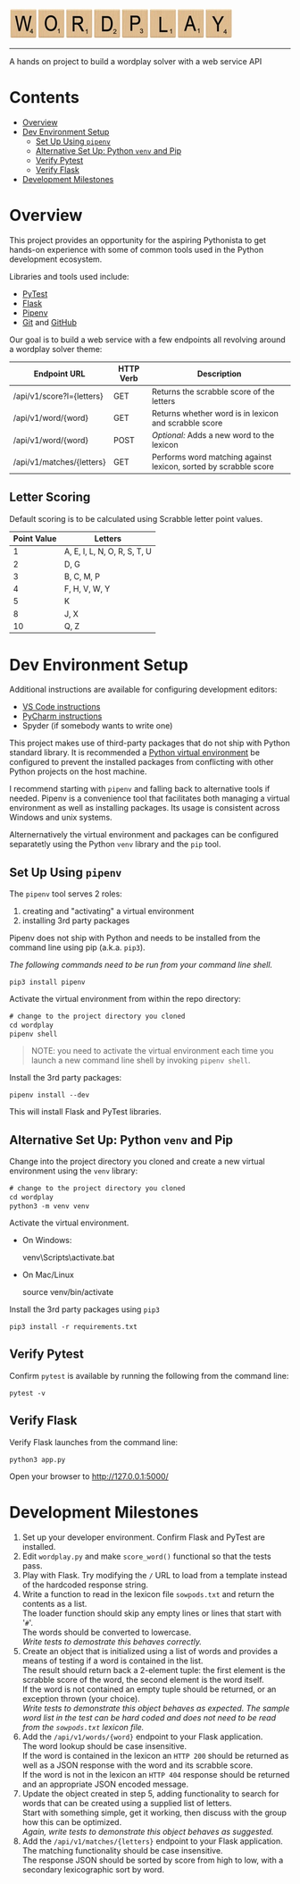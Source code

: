 ![W][W]![O][O]![R][R]![D][D]![P][P]![L][L]![A][A]![Y][Y]

---
A hands on project to build a wordplay solver with a web service API

# Contents
- [Overview](#overview)
- [Dev Environment Setup](#dev-environment-setup)
  - [Set Up Using `pipenv`](#set-up-using-pipenv)
  - [Alternative Set Up: Python `venv` and Pip](#alternative-set-up-python-venv-and-pip)
  - [Verify Pytest](#verify-pytest)
  - [Verify Flask](#verify-flask)
- [Development Milestones](#development-milestones)

# Overview

This project provides an opportunity for the aspiring Pythonista to get hands-on experience with some of common tools used in the Python development ecosystem.  

Libraries and tools used include: 
- [PyTest](https://docs.pytest.org/en/latest/)
- [Flask](http://flask.pocoo.org/)
- [Pipenv](https://pipenv.readthedocs.io/en/latest/)
- [Git](https://git-scm.com/) and [GitHub](https://github.com/)

Our goal is to build a web service with a few endpoints all revolving around a wordplay solver theme:

| Endpoint URL | HTTP Verb | Description |
|--------------|-----------|-------------|
| /api/v1/score?l={letters} | GET | Returns the scrabble score of the letters
| /api/v1/word/{word} | GET | Returns whether word is in lexicon and scrabble score
| /api/v1/word/{word} | POST | *Optional:* Adds a new word to the lexicon
| /api/v1/matches/{letters} | GET | Performs word matching against lexicon, sorted by scrabble score

## Letter Scoring

Default scoring is to be calculated using Scrabble letter point values.

| Point Value | Letters                      |
|-------------|------------------------------|
| 1           | A, E, I, L, N, O, R, S, T, U |
| 2           | D, G                         |
| 3           | B, C, M, P                   |
| 4           | F, H, V, W, Y                |
| 5           | K                            |
| 8           | J, X                         |
| 10          | Q, Z                         |


# Dev Environment Setup

Additional instructions are available for configuring development editors:
- [VS Code instructions][vs_code_setup]
- [PyCharm instructions][pycharm_setup]
- Spyder (if somebody wants to write one)

This project makes use of third-party packages that do not ship with Python standard library.  It is recommended a [Python virtual environment][about_python_virtualenv] be configured to prevent the installed packages from conflicting with other Python projects on the host machine.

I recommend starting with `pipenv` and falling back to alternative tools if needed. Pipenv is a convenience tool that facilitates both managing a virtual environment as well as installing packages.  Its usage is consistent across Windows and unix systems.

Alternernatively the virtual environment and packages can be configured separatetly using the Python `venv` library and the `pip` tool.

## Set Up Using `pipenv`

The `pipenv` tool serves 2 roles: 
1) creating and "activating" a virtual environment
2) installing 3rd party packages

Pipenv does not ship with Python and needs to be installed from the command line using pip (a.k.a. `pip3`).

_*The following commands need to be run from your command line shell.*_

    pip3 install pipenv

Activate the virtual environment from within the repo directory:

    # change to the project directory you cloned
    cd wordplay
    pipenv shell

> NOTE: you need to activate the virtual environment each time you launch a new command line shell by invoking `pipenv shell`.

Install the 3rd party packages:

    pipenv install --dev

This will install Flask and PyTest libraries.


## Alternative Set Up: Python `venv` and Pip

Change into the project directory you cloned and create a new virtual environment using the `venv` library:

    # change to the project directory you cloned
    cd wordplay
    python3 -m venv venv

Activate the virtual environment.

- On Windows:

    venv\Scripts\activate.bat

- On Mac/Linux

    source venv/bin/activate

Install the 3rd party packages using `pip3`

    pip3 install -r requirements.txt


## Verify Pytest

Confirm `pytest` is available by running the following from the command line:

    pytest -v

## Verify Flask

Verify Flask launches from the command line:

    python3 app.py

Open your browser to http://127.0.0.1:5000/


# Development Milestones

1) Set up your developer environment.  Confirm Flask and PyTest are installed.
2) Edit `wordplay.py` and make `score_word()` functional so that the tests pass.
3) Play with Flask.  Try modifying the `/` URL to load from a template instead of the hardcoded response string.
4) Write a function to read in the lexicon file `sowpods.txt` and return the contents as a list.  
  The loader function should skip any empty lines or lines that start with '`#`'.  
  The words should be converted to lowercase.  
  *Write tests to demostrate this behaves correctly.*
5) Create an object that is initialized using a list of words and provides a means of testing if a word is contained in the list.  
  The result should return back a 2-element tuple: the first element is the scrabble score of the word, the second element is the word itself.  
  If the word is not contained an empty tuple should be returned, or an exception thrown (your choice).  
  *Write tests to demonstrate this object behaves as expected.  The sample word list in the test can be hard coded and does not need to be read from the `sowpods.txt` lexicon file.*
6) Add the `/api/v1/words/{word}` endpoint to your Flask application.  
  The word lookup should be case insensitive.  
  If the word is contained in the lexicon an `HTTP 200` should be returned as well as a JSON response with the word and its scrabble score.  
  If the word is not in the lexicon an `HTTP 404` response should be returned and an appropriate JSON encoded message.  
7) Update the object created in step 5, adding functionality to search for words that can be created using a supplied list of letters.  
  Start with something simple, get it working, then discuss with the group how this can be optimized.  
  *Again, write tests to demonstrate this object behaves as suggested.*
8) Add the `/api/v1/matches/{letters}` endpoint to your Flask application.  
  The matching functionality should be case insensitive.  
  The response JSON should be sorted by score from high to low, with a secondary lexicographic sort by word.





[W]: readme_assets/letter_tile_w_small.jpg
[O]: readme_assets/letter_tile_o_small.jpg
[R]: readme_assets/letter_tile_r_small.jpg
[D]: readme_assets/letter_tile_d_small.jpg  
[P]: readme_assets/letter_tile_p_small.jpg
[L]: readme_assets/letter_tile_l_small.jpg
[A]: readme_assets/letter_tile_a_small.jpg
[Y]: readme_assets/letter_tile_y_small.jpg

[about_python_virtualenv]: https://docs.python.org/3/tutorial/venv.html
[vs_code_setup]: https://github.com/PDXPythonPirates/wordplay/blob/master/README_VSCODE.md
[pycharm_setup]: https://github.com/PDXPythonPirates/wordplay/blob/master/README_PYCHARM.md


